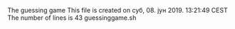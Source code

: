 The guessing game This file is created on суб, 08. јун 2019. 13:21:49 CEST The number of lines is 43 guessinggame.sh
